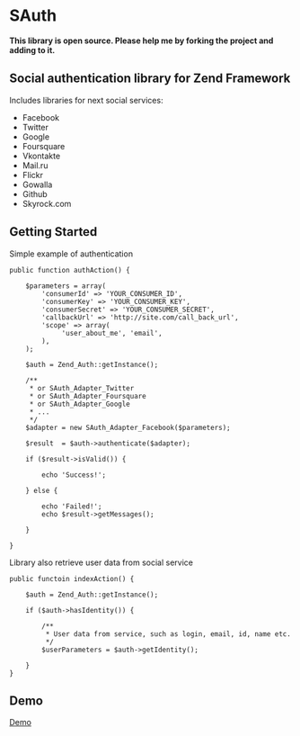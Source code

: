 SAuth
=====

**This library is open source. Please help me by forking the project and adding to it.**


Social authentication library for Zend Framework
-----------------------------------------------

Includes libraries for next social services:

* Facebook
* Twitter
* Google
* Foursquare
* Vkontakte
* Mail.ru
* Flickr
* Gowalla
* Github
* Skyrock.com

Getting Started
---------------

Simple example of authentication

    public function authAction() {
        
        $parameters = array(
            'consumerId' => 'YOUR_CONSUMER_ID',
            'consumerKey' => 'YOUR_CONSUMER_KEY',
            'consumerSecret' => 'YOUR_CONSUMER_SECRET',
            'callbackUrl' => 'http://site.com/call_back_url',
            'scope' => array(
                 'user_about_me', 'email',
            ),
        );
        
        $auth = Zend_Auth::getInstance();

        /**
         * or SAuth_Adapter_Twitter
         * or SAuth_Adapter_Foursquare
         * or SAuth_Adapter_Google
         * ...
         */
        $adapter = new SAuth_Adapter_Facebook($parameters);
        
        $result  = $auth->authenticate($adapter);
        
        if ($result->isValid()) {
            
            echo 'Success!';
            
        } else {
            
            echo 'Failed!';
            echo $result->getMessages();
            
        }
        
    }
   
Library also retrieve user data from social service

    public functoin indexAction() {
        
        $auth = Zend_Auth::getInstance();
        
        if ($auth->hasIdentity()) {
                
            /**
             * User data from service, such as login, email, id, name etc.
             */
            $userParameters = $auth->getIdentity();
        
        }
    }
    
Demo
----

[Demo](http://dnixa.com/sauth/demos/public_html/)


